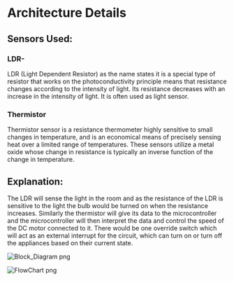 # **Architecture Details**

## Sensors Used:
### **LDR**-
LDR (Light Dependent Resistor) as the name states it is a special type of resistor that works
on the photoconductivity principle means that resistance changes according to the intensity of light. 
Its resistance decreases with an increase in the intensity of light. It is often used as light sensor.

### **Thermistor**
Thermistor sensor is a resistance thermometer highly sensitive to small changes in temperature, 
and is an economical means of precisely sensing heat over a limited range of temperatures. 
These sensors utilize a metal oxide whose change in resistance is typically an inverse function of the change in temperature.

## Explanation:
The LDR will sense the light in the room and as the resistance of the LDR is sensitive to the light the
bulb would be turned on when the resistance increases. Similarly the thermistor will give its data to the
microcontroller and the microcontroller will then interpret the data and control the speed of the DC motor
connected to it.
There would be one override switch which will act as an external interrupt for the circuit, which 
can turn on or turn off the appliances based on their current state.

![Block_Diagram png](https://user-images.githubusercontent.com/47058068/157283555-94f0c6a3-974f-41b5-820b-cfad99d199cd.png)


![FlowChart png](https://user-images.githubusercontent.com/47058068/157283578-26924590-314a-4497-91cb-9c89f20c990e.png)
